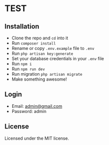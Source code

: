 # TEST

## Installation

- Clone the repo and `cd` into it
- Run `composer install`
- Rename or copy `.env.example` file to `.env`
- Run `php artisan key:generate`
- Set your database credentials in your `.env` file
- Run `npm i`
- Run `npm run dev`
- Run migration `php artisan migrate`
- Make something awesome!

## Login
- Email: admin@gmail.com
- Password: admin


## License
Licensed under the MIT license.
